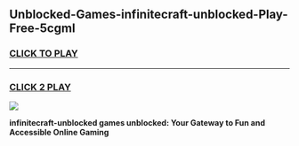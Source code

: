 
## Unblocked-Games-infinitecraft-unblocked-Play-Free-5cgml
<h3>
<a href="https://premium76.site?title=infinitecraft-unblocked&ref=23A">CLICK TO PLAY</a></h3>
<hr>

<h3>
<a href="https://premium76.site?title=infinitecraft-unblocked&ref=23A">CLICK 2 PLAY</a>
  
</h3>

<a href="https://premium76.site?title=infinitecraft-unblocked&ref=23A"><img src="https://clearcache.store/games.png"></a>


**infinitecraft-unblocked games unblocked: Your Gateway to Fun and Accessible Online Gaming**
